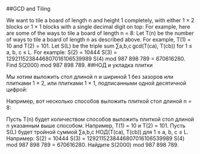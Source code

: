 ##GCD and Tiling

We want to tile a board of length n and height 1 completely, with either 1 × 2 blocks or 1 × 1 blocks with a single decimal digit on top:
For example, here are some of the ways to tile a board of length n = 8:
Let T(n) be the number of ways to tile a board of length n as described above.
For example, T(1) = 10 and T(2) = 101.
Let S(L) be the triple sum ∑a,b,c gcd(T(ca), T(cb)) for 1 ≤ a, b, c ≤ L.
For example:
S(2) = 10444
S(3) = 1292115238446807016106539989
S(4) mod 987 898 789 = 670616280.
Find S(2000) mod 987 898 789.
##НОД и укладка плитки

Мы хотим выложить стол длиной n и шириной 1 без зазоров или плитками 1 × 2, или плитками 1 × 1, подписанными одной десятичной цифрой:

Например, вот несколько способов выложить плиткой стол длиной n = 8:

Пусть T(n) будет количеством способов выложить плиткой стол длиной n указанным выше способом.
Например, T(1) = 10 и T(2) = 101.
Пусть S(L) будет тройной суммой ∑a,b,c НОД(T(ca), T(cb)) для 1 ≤ a, b, c ≤ L.
Например:
S(2) = 10444
S(3) = 1292115238446807016106539989
S(4) mod 987 898 789 = 670616280.
Найдите S(2000) mod 987 898 789.
